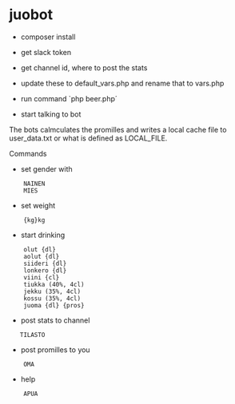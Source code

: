 # juobot

- composer install
- get slack token
- get channel id, where to post the stats

- update these to default_vars.php and rename that to vars.php
- run command `php beer.php´
- start talking to bot

The bots calmculates the promilles and writes a local cache file to user_data.txt or what is defined as LOCAL_FILE.

Commands
- set gender with
```
    NAINEN
    MIES
```
- set weight
```
    {kg}kg
```

- start drinking
```
    olut {dl}
    aolut {dl}
    siideri {dl}
    lonkero {dl}
    viini {cl}
    tiukka (40%, 4cl)
    jekku (35%, 4cl)
    kossu (35%, 4cl)
    juoma {dl} {pros}
```

- post stats to channel
```
   TILASTO
```
- post promilles to you
```
    OMA
```
- help
```
    APUA
```
